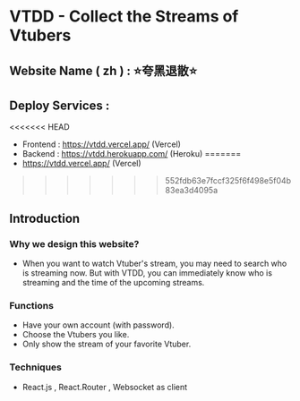 # VTDD - Collect the Streams of Vtubers

## Website Name ( zh ) : ⭐夸黑退散⭐

## Deploy Services : 
<<<<<<< HEAD
* Frontend : https://vtdd.vercel.app/  (Vercel)
* Backend :  https://vtdd.herokuapp.com/ (Heroku)
=======
* https://vtdd.vercel.app/  (Vercel)
>>>>>>> 552fdb63e7fccf325f6f498e5f04b83ea3d4095a

## Introduction
### Why we design this website?
* When you want to watch Vtuber's stream, you may need to search who is streaming now. But with VTDD, you can immediately know who is streaming and the time of the upcoming streams.

### Functions
* Have your own account (with password).
* Choose the Vtubers you like.
* Only show the stream of your favorite Vtuber.

### Techniques
* React.js , React.Router ,  Websocket as client
